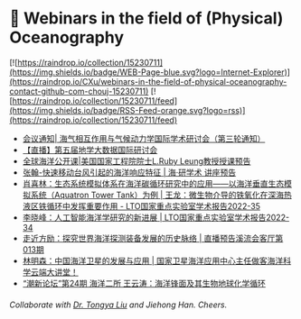 # 🌊 Webinars in the field of (Physical) Oceanography

[![https://raindrop.io/collection/15230711](https://img.shields.io/badge/WEB-Page-blue.svg?logo=Internet-Explorer)](https://raindrop.io/CXu/webinars-in-the-field-of-physical-oceanography-contact-github-com-chouj-15230711) [![https://raindrop.io/collection/15230711/feed](https://img.shields.io/badge/RSS-Feed-orange.svg?logo=rss)](https://raindrop.io/collection/15230711/feed)

<!-- BLOG-POST-LIST:START -->
- [会议通知| 海气相互作用与气候动力学国际学术研讨会（第三轮通知）](https://mp.weixin.qq.com/s/hlBzIQmAxGKs-x11vTOXHQ)
- [【直播】第五届地学大数据国际研讨会](https://mp.weixin.qq.com/s/aH1JaiLA9hTjnQP4vlXfXQ)
- [全球海洋公开课|美国国家工程院院士L.Ruby Leung教授授课预告](https://mp.weixin.qq.com/s/TQGDDT2mJ_ixoRAmNUQ5Hw)
- [张翰-快速移动台风引起的海洋响应特征 | 海·研学术 讲座预告](https://mp.weixin.qq.com/s/pCdH8qUifhWbEIDiGSweYA)
- [肖喜林：生态系统模拟体系在海洋碳循环研究中的应用——以海洋垂直生态模拟系统（Aquatron Tower Tank）为例 | 王龙：微生物介导的铁氧化在深海热液区铁循环中发挥重要作用 - LTO国家重点实验室学术报告2022-35](https://mp.weixin.qq.com/s/W3eP9ClF8xkiuLcGA_hYsg)
- [李晓峰：人工智能海洋学研究的新进展 | LTO国家重点实验室学术报告2022-34](https://mp.weixin.qq.com/s/w7hQYeOGPxIP6YrHjXMtHw)
- [走近方励：探究世界海洋探测装备发展的历史脉络 | 直播预告溪流会客厅第013期](https://mp.weixin.qq.com/s/GcR9f_tTLE6XEf7vH7NHRg)
- [林明森：中国海洋卫星的发展与应用 | 国家卫星海洋应用中心主任做客海洋科学云端大讲堂！](https://mp.weixin.qq.com/s/WkQXkdG2bf9JOoTIHXFDFQ)
- [“潮新论坛”第24期 海洋二所 王云涛：海洋锋面及其生物地球化学循环](https://mp.weixin.qq.com/s/2Cd2Z8z9awP-rGBTHs2EPw)
<!-- BLOG-POST-LIST:END -->

###### Collaborate with [Dr. Tongya Liu](https://liutongya.github.io/) and Jiehong Han. Cheers.
